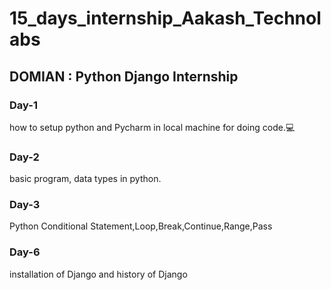# 15_days_internship_Aakash_Technolabs

## DOMIAN : Python Django Internship

### Day-1 
how to setup python and Pycharm in local machine for doing code.💻

### Day-2 
basic program, data types in python.

### Day-3
Python Conditional Statement,Loop,Break,Continue,Range,Pass

### Day-6
installation of Django and history of Django
